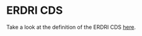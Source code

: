 # ERDRI CDS
Take a look at the definition of the ERDRI CDS [here](https://eu-rd-platform.jrc.ec.europa.eu/system/files/public/CDS/EU_RD_Platform_CDS_Final.pdf).